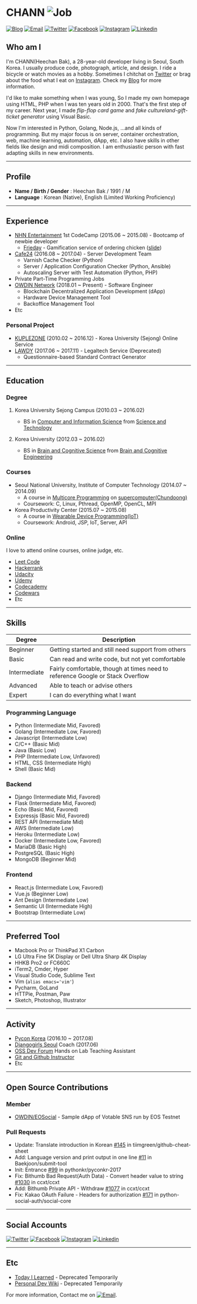 # CHANN ![Job](https://img.shields.io/badge/looking__for__job-false-ff0000.svg)

<a href="https://blog.chann.kr">![Blog](https://img.shields.io/badge/blog-blog.chann.kr-303030.svg)</a>
<a href="mailto:chann@chann.kr">![Email](https://img.shields.io/badge/email-chann@chann.kr-ea4335.svg)</a>
<a href="https://twitter.com/channprj">![Twitter](https://img.shields.io/badge/twitter-channprj-1da1f2.svg)</a>
<a href="https://fb.com/channprj">![Facebook](https://img.shields.io/badge/facebook-channprj-3b5998.svg)</a>
<a href="https://instagram.com/channprj">![Instagram](https://img.shields.io/badge/instagram-channprj-e1306c.svg)</a>
<a href="https://kr.linkedin.com/in/channprj">![Linkedin](https://img.shields.io/badge/linkedin-channprj-0077b5.svg)</a>

## Who am I
I'm CHANN(Heechan Bak), a 28-year-old developer living in Seoul, South Korea. I usually produce code, photograph, article, and design. I ride a bicycle or watch movies as a hobby. Sometimes I chitchat on [Twitter](https://twitter.com/channprj) or brag about the food what I eat on [Instagram](https://instagram.com/channprj). Check my [Blog](https://blog.chann.kr) for more information.

I'd like to make something when I was young, So I made my own homepage using HTML, PHP when I was ten years old in 2000. That's the first step of my career. Next year, I made *flip-flop card game* and *fake cultureland-gift-ticket generator* using Visual Basic.

Now I'm interested in Python, Golang, Node.js, ...and all kinds of programming. But my major focus is on server, container orchestration, web, machine learning, automation, dApp, etc. I also have skills in other fields like design and midi composition. I am enthusiastic person with fast adapting skills in new environments.

----

## Profile
* **Name / Birth / Gender** : Heechan Bak / 1991 / M
* **Language** : Korean (Native), English (Limited Working Proficiency)

----

## Experience
- [NHN Entertainment](http://www.nhnent.com) 1st CodeCamp (2015.06 ~ 2015.08) - Bootcamp of newbie developer
    - [Frieday](https://github.com/channprj/frieday) - Gamification service of ordering chicken ([slide](https://www.slideshare.net/channprj/frieday))
- [Cafe24](https://www.cafe24.com) (2016.08 ~ 2017.04) - Server Development Team
    - Varnish Cache Checker (Python)
    - Server / Application Configuration Checker (Python, Ansible)
    - Autoscaling Server with Test Automation (Python, PHP)
- Private Part-Time Programming Jobs
- [OWDIN Network](https://owdin.network) (2018.01 ~ Present) - Software Engineer
    - Blockchain Decentralized Application Development (dApp)
    - Hardware Device Management Tool
    - Backoffice Management Tool
- Etc

### Personal Project
- [KUPLEZONE](https://kuple.kr) (2010.02 ~ 2016.12) - Korea University (Sejong) Online Service
- [LAWDY](https://lawdy.kr) (2017.06 ~ 2017.11) - Legaltech Service (Deprecated)
    - Questionnaire-based Standard Contract Generator

----

## Education
### Degree
1. Korea University Sejong Campus (2010.03 ~ 2016.02)
    - BS in [Computer and Information Science](http://kucis.korea.ac.kr) from [Science and Technology](http://st.korea.ac.kr)

2. Korea University (2012.03 ~ 2016.02)
    - BS in [Brain and Cognitive Science](http://brain.korea.ac.kr/bcs/) from [Brain and Cognitive Engineering](http://brain.korea.ac.kr/)

### Courses
* Seoul National University, Institute of Computer Technology (2014.07 ~ 2014.09)
    - A course in [Multicore Programming](http://aces.snu.ac.kr/) on [supercomputer(Chundoong)](http://manycoresoft.co.kr/resources/case_studies/chundoong.shtml)
    - Coursework: C, Linux, Pthread, OpenMP, OpenCL, MPI
* Korea Productivity Center (2015.07 ~ 2015.08)
    - A course in [Wearable Device Programming(IoT)](http://www.rndacademy.or.kr/edu/edu05_iot.asp)
    - Coursework: Android, JSP, IoT, Server, API

### Online
I love to attend online courses, online judge, etc.

* [Leet Code](https://leetcode.com/channprj/)
* [Hackerrank](https://www.hackerrank.com/channprj)
* [Udacity](https://profiles.udacity.com/u/heechanbak)
* [Udemy](https://www.udemy.com/user/heechan-bak/)
* [Codecademy](https://www.codecademy.com/channprj)
* [Codewars](http://www.codewars.com/users/channprj)
* Etc

----

## Skills
| Degree       | Description                                        |
|--------------|----------------------------------------------------|
| Beginner     | Getting started and still need support from others |
| Basic        | Can read and write code, but not yet comfortable   |
| Intermediate | Fairly comfortable, though at times need to reference Google or Stack Overflow |
| Advanced     | Able to teach or advise others                     |
| Expert       | I can do everything what I want                    |

### Programming Language
- Python (Intermediate Mid, Favored)
- Golang (Intermediate Low, Favored)
- Javascript (Intermediate Low)
- C/C++ (Basic Mid)
- Java (Basic Low)
- PHP (Intermediate Low, Unfavored)
- HTML, CSS (Intermediate High)
- Shell (Basic Mid)

### Backend
- Django (Intermediate Mid, Favored)
- Flask (Intermediate Mid, Favored)
- Echo (Basic Mid, Favored)
- Expressjs (Basic Mid, Favored)
- REST API (Intermediate Mid)
- AWS (Intermediate Low)
- Heroku (Intermediate Low)
- Docker (Intermediate Low, Favored)
- MariaDB (Basic High)
- PostgreSQL (Basic High)
- MongoDB (Beginner Mid)

### Frontend
- React.js (Intermediate Low, Favored)
- Vue.js (Beginner Low)
- Ant Design (Intermediate Low)
- Semantic UI (Intermediate High)
- Bootstrap (Intermediate Low)

----

## Preferred Tool
- Macbook Pro or ThinkPad X1 Carbon
- LG Ultra Fine 5K Display or Dell Ultra Sharp 4K Display
- HHKB Pro2 or FC660C
- iTerm2, Cmder, Hyper
- Visual Studio Code, Sublime Text
- Vim (`alias emacs='vim'`)
- Pycharm, GoLand
- HTTPie, Postman, Paw
- Sketch, Photoshop, Illustrator

----

## Activity
- [Pycon Korea](https://www.pycon.kr/) (2016.10 ~ 2017.08)
- [Djangogirls Seoul](https://djangogirls.org/seoul/) Coach (2017.06)
- [OSS Dev Forum](https://www.facebook.com/groups/ossdevforum/) Hands on Lab Teaching Assistant
- [Git and Github Instructor](https://onoffmix.com/event/95827)
- Etc

----

## Open Source Contributions
### Member
- [OWDIN/EOSocial](https://github.com/owdin/eosocial) - Sample dApp of Votable SNS run by EOS Testnet

### Pull Requests
- Update: Translate introduction in Korean [#145](https://github.com/tiimgreen/github-cheat-sheet/pull/145) in tiimgreen/github-cheat-sheet
- Add: Language version and print output in one line [#11](https://github.com/Baekjoon/submit-tool/pull/11) in Baekjoon/submit-tool
- Init: Entrance [#99](https://github.com/pythonkr/pyconkr-2017/pull/99/commits/e771d4c2af0737a1f56ba5f82a46cd66535a76f1) in pythonkr/pyconkr-2017
- Fix: Bithumb Bad Request(Auth Data) - Convert header value to string [#1030](https://github.com/ccxt/ccxt/pull/1030) in ccxt/ccxt
- Add: Bithumb Private API - Withdraw [#1077](https://github.com/ccxt/ccxt/pull/1077) in ccxt/ccxt
- Fix: Kakao OAuth Failure - Headers for authorization [#171](https://github.com/python-social-auth/social-core/pull/171) in python-social-auth/social-core

----

## Social Accounts
<a href="https://twitter.com/channprj">![Twitter](https://img.shields.io/badge/twitter-channprj-1da1f2.svg)</a>
<a href="https://fb.com/channprj">![Facebook](https://img.shields.io/badge/facebook-channprj-3b5998.svg)</a>
<a href="https://instagram.com/channprj">![Instagram](https://img.shields.io/badge/instagram-channprj-e1306c.svg)</a>
<a href="https://kr.linkedin.com/in/channprj">![Linkedin](https://img.shields.io/badge/linkedin-channprj-0077b5.svg)</a>

----

## Etc
* [Today I Learned](https://til.chann.kr) - Deprecated Temporarily
* [Personal Dev Wiki](https://wiki.chann.kr) - Deprecated Temporarily

For more information, Contact me on <a href="mailto:chann@chann.kr">![Email](https://img.shields.io/badge/email-chann@chann.kr-ea4335.svg)</a>.
